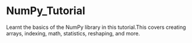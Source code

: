 # NumPy_Tutorial
Learnt the basics of the NumPy library in this tutorial.This covers creating arrays, indexing, math, statistics, reshaping, and more.
